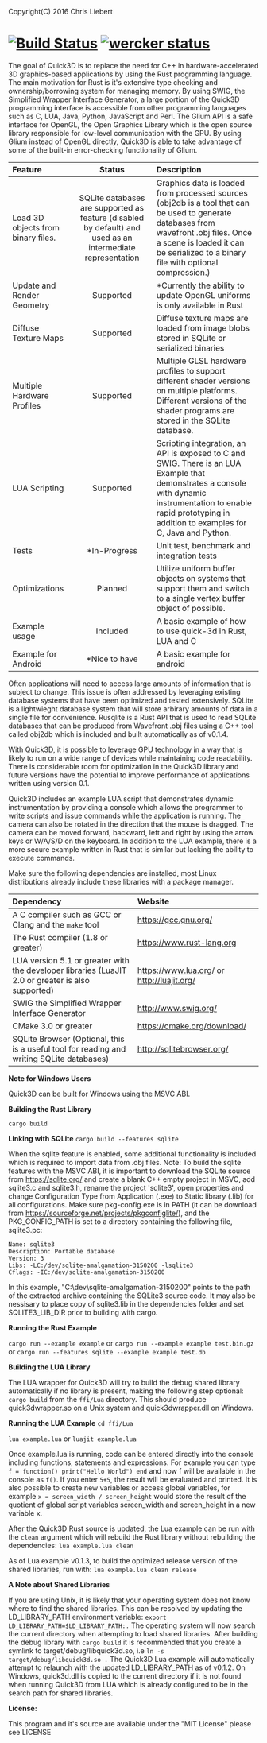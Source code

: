 Copyright(C) 2016 Chris Liebert

[![Build Status](https://travis-ci.org/chrisliebert/quick-3d.svg?branch=master)](https://travis-ci.org/chrisliebert/quick-3d) 
[![wercker status](https://app.wercker.com/status/57dce6bad65185424701112d1613acb3/m/master "wercker status")](https://app.wercker.com/project/byKey/57dce6bad65185424701112d1613acb3)
===================
The goal of Quick3D is to replace the need for C++ in hardware-accelerated 3D graphics-based applications by using the Rust programming language. The main motivation for Rust is it's extensive type checking and ownership/borrowing system for managing memory. By using SWIG, the Simplified Wrapper Interface Generator, a large portion of the Quick3D programming interface is accessible from other programming languages such as C, LUA, Java, Python, JavaScript and Perl. The Glium API is a safe interface for OpenGL, the Open Graphics Library which is the open source library responsible for low-level communication with the GPU. By using Glium instead of OpenGL directly, Quick3D is able to take advantage of some of the built-in error-checking functionality  of Glium.

| Feature     | Status | Description   |
| :------- | :----: | :---- |
| Load 3D objects from binary files. | SQLite databases are supported as feature (disabled by default) and used as an intermediate representation | Graphics data is loaded from processed sources (obj2db is a tool that can be used to generate databases from wavefront .obj files. Once a scene is loaded it can be serialized to a binary file with optional compression.) |
| Update and Render Geometry | Supported |  *Currently the ability to update OpenGL uniforms is only available in Rust |
| Diffuse Texture Maps | Supported | Diffuse texture maps are loaded from image blobs stored in SQLite or serialized binaries |
| Multiple Hardware Profiles | Supported | Multiple GLSL hardware profiles to support different shader versions on multiple platforms. Different versions of the shader programs are stored in the SQLite database.|
| LUA Scripting | Supported | Scripting integration, an API is exposed to C and SWIG. There is an LUA Example that demonstrates a console with dynamic instrumentation to enable rapid prototyping in addition to examples for C, Java and Python. |
| Tests | *In-Progress | Unit test, benchmark and integration tests |
| Optimizations | Planned | Utilize uniform buffer objects on systems that support them and switch to a single vertex buffer object of possible.|
| Example usage | Included | A basic example of how to use quick-3d in Rust, LUA and C|
| Example for Android | *Nice to have | A basic example for android |


Often applications will need to access large amounts of information that is subject to change. This issue is often addressed by leveraging existing database systems that have been optimized and tested extensively. SQLite is a lightwieght database system that will store arbirary amounts of data in a single file for convenience. Rusqlite is a Rust API that is used to read SQLite databases that can be produced from Wavefront .obj files using a C++ tool called obj2db which is included and built automatically as of v0.1.4.

With Quick3D, it is possible to leverage GPU technology in a way that is likely to run on a wide range of devices while maintaining code readability. There is considerable room for optimization in the Quick3D library and future versions have the potential to improve performance of applications written using version 0.1.

Quick3D includes an example LUA script that demonstrates dynamic instrumentation by providing a console which allows the programmer to write scripts and issue commands while the application is running. The camera can also be rotated in the direction that the mouse is dragged. The camera can be moved forward, backward, left and right by using the arrow keys or W/A/S/D on the keyboard. In addition to the LUA example, there is a more secure example written in Rust that is similar but lacking the ability to execute commands.


Make sure the following dependencies are installed, most Linux distributions already include these libraries with a package manager.


| Dependency | Website |
|:-----------|:--------|
| A C compiler such as GCC or Clang and the `make` tool | https://gcc.gnu.org/ |
| The Rust compiler (1.8 or greater) | https://www.rust-lang.org |
| LUA version 5.1 or greater with the developer libraries (LuaJIT 2.0 or greater is also supported) | https://www.lua.org/ or http://luajit.org/ |
| SWIG the Simplified Wrapper Interface Generator | http://www.swig.org/ |
| CMake 3.0 or greater | https://cmake.org/download/ |
| SQLite Browser (Optional, this is a useful tool for reading and writing SQLite databases) | http://sqlitebrowser.org/ |

**Note for Windows Users**

Quick3D can be built for Windows using the MSVC ABI.

**Building the Rust Library**

`cargo build`

**Linking with SQLite**
`cargo build --features sqlite`

When the sqlite feature is enabled, some additional functionality is included which is required to import data from .obj files.
Note: To build the sqlite features with the MSVC ABI, it is important to download the SQLite source from https://sqlite.org/ and create a blank C++ empty project in MSVC, add sqlite3.c and sqlite3.h, rename the project 'sqlite3', open properties and change Configuration Type from Application (.exe) to Static library (.lib) for all configurations.
Make sure pkg-config.exe is in PATH (it can be download from https://sourceforge.net/projects/pkgconfiglite/), and the PKG_CONFIG_PATH is set to a directory containing the following file, sqlite3.pc:
```
Name: sqlite3
Description: Portable database
Version: 3
Libs: -LC:/dev/sqlite-amalgamation-3150200 -lsqlite3
Cflags: -IC:/dev/sqlite-amalgamation-3150200
```
In this example, "C:\dev\sqlite-amalgamation-3150200" points to the path of the extracted archive containing the SQLite3 source code. 
It may also be nessisary to place copy of sqlite3.lib in the dependencies folder and set SQLITE3_LIB_DIR prior to building with cargo.

**Running the Rust Example**

`cargo run --example example`
or
`cargo run --example example test.bin.gz`
or
`cargo run --features sqlite --example example test.db`

**Building the LUA Library**

The LUA wrapper for Quick3D will try to build the debug shared library automatically if no library is present, making the following step optional:
`cargo build` from the `ffi/Lua` directory.
This should produce quick3dwrapper.so on a Unix system and quick3dwrapper.dll on Windows.


**Running the LUA Example**
`cd ffi/Lua`

`lua example.lua` or `luajit example.lua`

Once example.lua is running, code can be entered directly into the console including functions, statements and expressions. For example you can type `f = function() print("Hello World") end` and now f will be available in the console as `f()`. If you enter `5+5`, the result will be evaluated and printed. It is also possible to create new variables or access global variables, for example `x = screen_width / screen_height` would store the result of the quotient of global script variables screen_width and screen_height in a new variable x.

After the Quick3D Rust source is updated, the Lua example can be run with the `clean` argument which will rebuild the Rust library without rebuilding the dependencies:
`lua example.lua clean`

As of Lua example v0.1.3, to build the optimized release version of the shared libraries, run with:
`lua example.lua clean release`


**A Note about Shared Libraries**

If you are using Unix, it is likely that your operating system does not know where to find the shared libraries.
This can be resolved by updating the LD_LIBRARY_PATH environment variable: `export LD_LIBRARY_PATH=$LD_LIBRARY_PATH:.` The operating system will now search the current directory when attempting to load shared libraries. After building the debug library with `cargo build` it is recommended that you create a symlink to target/debug/libquick3d.so, i.e `ln -s target/debug/libquick3d.so .` The Quick3D Lua example will automatically attempt to relaunch with the updated LD_LIBRARY_PATH as of v0.1.2.
On Windows, quick3d.dll is copied to the current directory if it is not found when running Quick3D from LUA which is already configured to be in the search path for shared libraries.

  **License:**
  
  This program and it's source are available under the "MIT License" please see LICENSE
